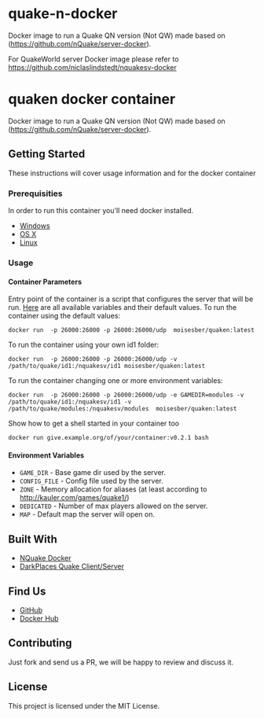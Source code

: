 # quake-n-docker
Docker image to run a Quake QN version (Not QW) made based on (https://github.com/nQuake/server-docker).

For QuakeWorld server Docker image please refer to https://github.com/niclaslindstedt/nquakesv-docker


# quaken docker container

Docker image to run a Quake QN version (Not QW) made based on (https://github.com/nQuake/server-docker).

## Getting Started

These instructions will cover usage information and for the docker container 

### Prerequisities


In order to run this container you'll need docker installed.

* [Windows](https://docs.docker.com/windows/started)
* [OS X](https://docs.docker.com/mac/started/)
* [Linux](https://docs.docker.com/linux/started/)

### Usage

#### Container Parameters

Entry point of the container is a script that configures the server that will be run. [Here](https://github.com/moisesber/quake-n-docker/blob/master/scripts/quake-n-server.sh#L3-L7) are all available variables and their default values.
To run the container using the default values:


```shell
docker run  -p 26000:26000 -p 26000:26000/udp  moisesber/quaken:latest
```

To run the container using your own id1 folder:

```shell
docker run  -p 26000:26000 -p 26000:26000/udp -v /path/to/quake/id1:/nquakesv/id1 moisesber/quaken:latest
```

To run the container changing one or more environment variables:

```shell
docker run  -p 26000:26000 -p 26000:26000/udp -e GAMEDIR=modules -v /path/to/quake/id1:/nquakesv/id1 -v /path/to/quake/modules:/nquakesv/modules  moisesber/quaken:latest
```

Show how to get a shell started in your container too

```shell
docker run give.example.org/of/your/container:v0.2.1 bash
```

#### Environment Variables

* `GAME_DIR` - Base game dir used by the server.
* `CONFIG_FILE` - Config file used by the server.
* `ZONE` - Memory allocation for aliases (at least according to http://kauler.com/games/quake1/)
* `DEDICATED` - Number of max players allowed on the server.
* `MAP` - Default map the server will open on.


## Built With

* [NQuake Docker](https://github.com/niclaslindstedt/nquakesv-docker)
* [DarkPlaces Quake Client/Server](https://icculus.org/twilight/darkplaces/)

## Find Us

* [GitHub](https://github.com/moisesber/quake-n-docker)
* [Docker Hub](https://hub.docker.com/repository/docker/moisesber/quaken/general)

## Contributing

Just fork and send us a PR, we will be happy to review and discuss it.

## License

This project is licensed under the MIT License.

